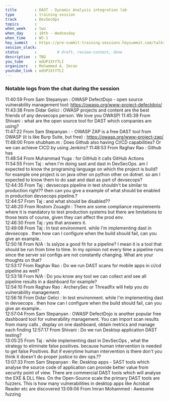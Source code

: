 ```yaml
---
title        : DAST - Dynamic Analysis integration lab
type         : training-session
track        : DevSecOps
topics       : 
when_week    : two
when_day     : 10th - Wednesday
when_time    : WS-1
hey_summit   : https://pre-summit-training-sessions.heysummit.com/talks/dast-dynamic-analysis-integration-lab/
session_slack:
status       :         # draft, review-content, done
description  : TBD
you_tube     : mdUP1XtYTLI
organizers   : Mohammed A. Imran
youtube_link : mdUP1XtYTLI
---
```



### Notable logs from the chat during the session 

11:40:59	 From Sam Stepanyan : OWASP DefectDojo - open source vulnerability management tool:  https://owasp.org/www-project-defectdojo/     \
11:43:38	 From Didar Gelici : OWASP projects and content are the best friends of any devsecops person. We love you OWASP!
11:45:39	 From Shivani : what are the open source tool for DAST which companies are using?   \
11:47:22	 From Sam Stepanyan :  - OWASP ZAP is a free DAST tool from OWASP (it is like Burp Suite, but free) : https://owasp.org/www-project-zap/   \
11:48:00	 From shubham.m : Does Github also having CI/CD capabilities? Or we can achieve CICD by using Jenkins?
11:48:53	 From Raghav Rao : Github has    \
11:48:54	 From Muhammad Yuga : for GitHub it calls GitHub Actions      \
11:54:55	 From Taj : when I'm doing sast and dast in DevSecOps. am I expected to know the programing language on which the project is build? for example one project is on java other on python other on  dotnet. so am I expected to know them to do saat and dast as part of devsecops?   \
12:44:35	 From Taj : devsecops pipeline in test shouldn't be similar to production right?? then can you give a example of what should be enabled in production devsecops pipeline.?   \
12:44:57	 From Taj : and what should be disabled??   \
12:46:20	 From Rostom Zouaghi : There are some compliance requirements where it is mandatory to test production systems but there are limitations to those tests of course, given they can affect the prod env.   \
12:46:30	 From Taj : yes that answers it.   \
12:49:08	 From Taj : In test environment. while I'm implementing dast in devsecops . then how can I configure when the build should fail, can you give an example..   \
12:50:16	 From N/A : Is sslyze a good fit for a pipeline? I mean it is a tool that should be run from time to time. In my opinion not every time a pipeline runs since the server ssl configs are not constantly changing. What are your thoughts on that?  \
12:53:17	 From Raghav Rao : Do we run DAST scans for mobile apps in ci/cd pipeline as well?   \
12:53:18	 From N/A : Do you know any tool we can collect and see all pipeline results in a dashboard for example?  \
12:54:10	 From Raghav Rao : ArcherySec or Threadfix will help you do vulnerability management.  \
12:56:16	 From Didar Gelici : In test environment. while I'm implementing dast in devsecops . then how can I configure when the build should fail, can you give an example..   \
12:57:04	 From Sam Stepanyan : OWASP DefectDojo is another popular free dashboard tool for vulnerability management. You can import scan results from many calls , display on one dashboard, obtain metrics and manage each finding
12:57:17	 From Shivani : Do we run Desktop application DAST testing?   \
13:05:25	 From Taj : while implementing dast in DevSecOps , what the strategy to eliminate false positives. because human intervention is needed to get false Positives. But if everytime human intervention is there don't you think it doesn't do proper justice to dev ops.??   \
13:07:33	 From Sam Stepanyan : Re: Desktop apps - SAST tools which analyse the source code of application can provide better value from security point of view. There are commercial DAST tools which will analyse the EXE & DLL files. On the Open-Source scale the primary DAST tools are fuzzers. This is how many vulnerabilities in desktop apps like Acrobat Reader etc are discovered
13:09:06	 From Imran Mohammed : Awesome fuzzing
